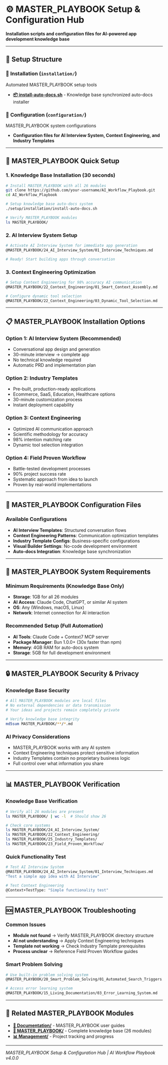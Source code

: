 # ⚙️ MASTER_PLAYBOOK Setup & Configuration Hub

**Installation scripts and configuration files for AI-powered app development knowledge base**

---

## 📂 Setup Structure

### 🔧 **Installation** (`installation/`)
Automated MASTER_PLAYBOOK setup tools

- **[📦 install-auto-docs.sh](installation/install-auto-docs.sh)** - Knowledge base synchronized auto-docs installer

### 📝 **Configuration** (`configuration/`)
MASTER_PLAYBOOK system configurations

- **Configuration files for AI Interview System, Context Engineering, and Industry Templates**

---

## 🚀 MASTER_PLAYBOOK Quick Setup

### **1. Knowledge Base Installation (30 seconds)**
```bash
# Install MASTER_PLAYBOOK with all 26 modules
git clone https://github.com/your-username/AI_Workflow_Playbook.git
cd AI_Workflow_Playbook

# Setup knowledge base auto-docs system
./setup/installation/install-auto-docs.sh

# Verify MASTER_PLAYBOOK modules
ls MASTER_PLAYBOOK/
```

### **2. AI Interview System Setup**
```bash
# Activate AI Interview System for immediate app generation
@MASTER_PLAYBOOK/24_AI_Interview_System/01_Interview_Techniques.md

# Ready! Start building apps through conversation
```

### **3. Context Engineering Optimization**
```bash
# Setup Context Engineering for 98% accuracy AI communication
@MASTER_PLAYBOOK/22_Context_Engineering/01_Smart_Context_Assembly.md

# Configure dynamic tool selection
@MASTER_PLAYBOOK/22_Context_Engineering/03_Dynamic_Tool_Selection.md
```

---

## 📋 MASTER_PLAYBOOK Installation Options

### **Option 1: AI Interview System (Recommended)**
- Conversational app design and generation
- 30-minute interview → complete app
- No technical knowledge required
- Automatic PRD and implementation plan

### **Option 2: Industry Templates**
- Pre-built, production-ready applications
- Ecommerce, SaaS, Education, Healthcare options
- 30-minute customization process
- Instant deployment capability

### **Option 3: Context Engineering**
- Optimized AI communication approach
- Scientific methodology for accuracy
- 98% intention matching rate
- Dynamic tool selection integration

### **Option 4: Field Proven Workflow**
- Battle-tested development processes
- 90% project success rate
- Systematic approach from idea to launch
- Proven by real-world implementations

---

## 🔧 MASTER_PLAYBOOK Configuration Files

### **Available Configurations**
- **AI Interview Templates**: Structured conversation flows
- **Context Engineering Patterns**: Communication optimization templates
- **Industry Template Configs**: Business-specific configurations
- **Visual Builder Settings**: No-code development environment
- **Auto-docs Integration**: Knowledge base synchronization

---

## 🎯 MASTER_PLAYBOOK System Requirements

### **Minimum Requirements (Knowledge Base Only)**
- **Storage**: 1GB for all 26 modules
- **AI Access**: Claude Code, ChatGPT, or similar AI system
- **OS**: Any (Windows, macOS, Linux)
- **Network**: Internet connection for AI interaction

### **Recommended Setup (Full Automation)**
- **AI Tools**: Claude Code + Context7 MCP server
- **Package Manager**: Bun 1.0.0+ (30x faster than npm)
- **Memory**: 4GB RAM for auto-docs system
- **Storage**: 5GB for full development environment

---

## 🔒 MASTER_PLAYBOOK Security & Privacy

### **Knowledge Base Security**
```bash
# All MASTER_PLAYBOOK modules are local files
# No external dependencies or data transmission
# Your ideas and projects remain completely private

# Verify knowledge base integrity
md5sum MASTER_PLAYBOOK/**/*.md
```

### **AI Privacy Considerations**
- MASTER_PLAYBOOK works with any AI system
- Context Engineering techniques protect sensitive information
- Industry Templates contain no proprietary business logic
- Full control over what information you share

---

## 📊 MASTER_PLAYBOOK Verification

### **Knowledge Base Verification**
```bash
# Verify all 26 modules are present
ls MASTER_PLAYBOOK/ | wc -l  # Should show 26

# Check core systems
ls MASTER_PLAYBOOK/24_AI_Interview_System/
ls MASTER_PLAYBOOK/22_Context_Engineering/
ls MASTER_PLAYBOOK/25_Industry_Templates/
ls MASTER_PLAYBOOK/23_Field_Proven_Workflow/
```

### **Quick Functionality Test**
```bash
# Test AI Interview System
@MASTER_PLAYBOOK/24_AI_Interview_System/01_Interview_Techniques.md
"Test a simple app idea with AI Interview"

# Test Context Engineering
@Context+TestType: "Simple functionality test"
```

---

## 🆘 MASTER_PLAYBOOK Troubleshooting

### **Common Issues**
- **Module not found** → Verify MASTER_PLAYBOOK directory structure
- **AI not understanding** → Apply Context Engineering techniques
- **Template not working** → Check Industry Template prerequisites
- **Process unclear** → Reference Field Proven Workflow guides

### **Smart Problem Solving**
```bash
# Use built-in problem solving system
@MASTER_PLAYBOOK/20_Smart_Problem_Solving/01_Automated_Search_Triggers.md

# Access error learning system
@MASTER_PLAYBOOK/15_Living_Documentation/03_Error_Learning_System.md
```

---

## 🚀 Related MASTER_PLAYBOOK Modules

- **[📖 Documentation/](../documentation/README.md)** - MASTER_PLAYBOOK user guides
- **[🤖 MASTER_PLAYBOOK/](../MASTER_PLAYBOOK/README.md)** - Complete knowledge base (26 modules)
- **[📊 Management/](../management/README.md)** - Project tracking and progress

---

*MASTER_PLAYBOOK Setup & Configuration Hub | AI Workflow Playbook v4.0.0*